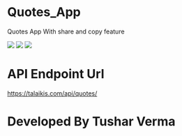# Quotes_App
Quotes App With share and copy feature

![](https://firebasestorage.googleapis.com/v0/b/database-5a4bd.appspot.com/o/a.PNG?alt=media&token=c5277b7b-d0ac-43e5-9da7-54e3bdcd9ae1)
![](https://firebasestorage.googleapis.com/v0/b/database-5a4bd.appspot.com/o/b.PNG?alt=media&token=2bf6d7f7-27da-41f7-bb44-7a0b1c9b9dfa)
![](https://firebasestorage.googleapis.com/v0/b/database-5a4bd.appspot.com/o/c.PNG?alt=media&token=8e979adf-865e-4ee2-b40b-c8e32ba1964a)

# API Endpoint Url
https://talaikis.com/api/quotes/

# Developed By Tushar Verma

